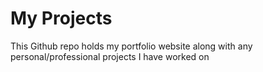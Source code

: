 My Projects
=======

This Github repo holds my portfolio website along with any personal/professional projects I have worked on
